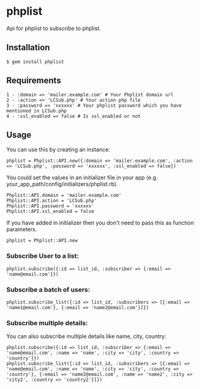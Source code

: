 # phplist

Api for phplist to subscribe to phplist.

## Installation

    $ gem install phplist
    
## Requirements

    1 - :domain => 'mailer.example.com' # Your Phplist domain url
    2 - :action => 'LCSub.php' # Your action php file
    3 - :password => 'xxxxxx' # Your phplist password which you have mentioned in LCSub.php
    4 - :ssl_enabled => false # Is ssl_enabled or not 

## Usage

You can use this by creating an instance:

    phplist = Phplist::API.new({:domain => 'mailer.example.com', :action => 'LCSub.php', :password => 'xxxxxx', :ssl_enabled => false})
    
You could set the values in an initializer file in your app (e.g. your_app_path/config/initializers/phplist.rb).

    Phplist::API.domain = 'mailer.example.com'
    Phplist::API.action = 'LCSub.php'
    Phplist::API.password = 'xxxxxx'
    Phplist::API.ssl_enabled = false
    
If you have added in initializer then you don't need to pass this as function parameters.
 
    phplist = Phplist::API.new
    
### Subscribe User to a list:
 
    phplist.subscribe({:id => list_id, :subscriber => {:email => 'name@email.com'}})
    
    
### Subscribe a batch of users:

    phplist.subscribe_list({:id => list_id, :subscribers => [{:email => 'name1@email.com'}, {:email => 'name2@email.com'}]})
    
### Subscribe multiple details:

You can also subscribe multiple details like name, city, country:

    phplist.subscribe({:id => list_id, :subscriber => {:email => 'name@email.com', :name => 'name', :city => 'city', :country => 'country'}})
    phplist.subscribe_list({:id => list_id, :subscribers => [{:email => 'name@email.com', :name => 'name', :city => 'city', :country => 'country'}, {:email => 'name2@email.com', :name => 'name2', :city => 'city2', :country => 'country2'}]})
